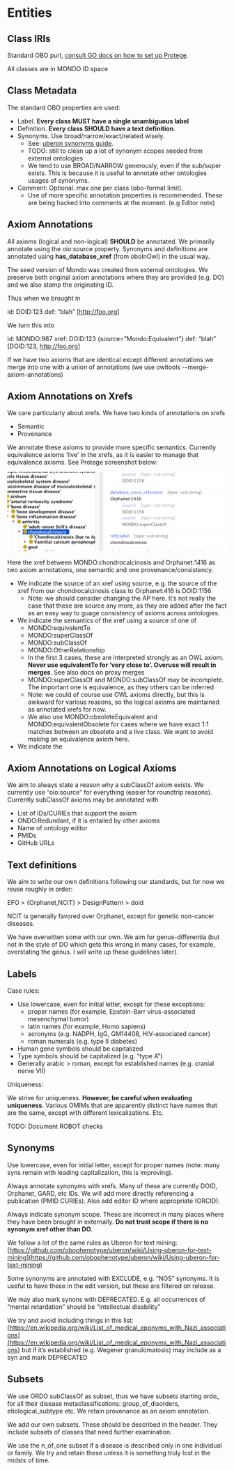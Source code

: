 # Entities

## Class IRIs

Standard OBO purl, [consult GO docs on how to set up Protege](http://go-ontology.readthedocs.io/en/latest/InitialSetup.html).

All classes are in MONDO ID space

## Class Metadata

The standard OBO properties are used:

* Label. **Every class MUST have a single unambiguous label**
* Definition. **Every class SHOULD have a text definition**.
* Synonyms. Use broad/narrow/exact/related wisely.
    * See: [uberon synonyms guide](https://github.com/obophenotype/uberon/wiki/Using-uberon-for-text-mining). 
    * TODO: still to clean up a lot of synonym scopes seeded from external ontologies
    * We tend to use BROAD/NARROW generously, even if the sub/super exists. This is because it is useful to annotate other ontologies usages of synonyms.
* Comment: Optional. max one per class (obo-format limit).
    * Use of more specific annotation properties is recommended. These are being hacked into comments at the moment. (e.g Editor note)

## Axiom Annotations

All axioms (logical and non-logical) **SHOULD** be annotated. We primarily annotate using the oio:source property. Synonyms and definitions are annotated using **has_database_xref** (from oboInOwl) in the usual way.

The seed version of Mondo was created from external ontologies. We preserve both original axiom annotations where they are provided (e.g. DO) and we also stamp the originating ID.

Thus when we brought in

id: DOID:123
def: “blah” [http://foo.org]

We turn this into

id: MONDO:987
xref: DOID:123 {source=”Mondo:Equivalent”}
def: “blah” [DOID:123, http://foo.org]

If we have two axioms that are identical except different annotations we merge into one with a union of annotations (we use owltools --merge-axiom-annotations)


## Axiom Annotations on Xrefs
We care particularly about xrefs. We have two kinds of annotations on xrefs

* Semantic
* Provenance

We annotate these axioms to provide more specific semantics. Currently equivalence axioms ‘live’ in the xrefs, as it is easier to manage that equivalence axioms. See Protege screenshot below:

![Axiom annotations on Xrefs](images/entities-axiom-annotations-on-xrefs.png "Axiom annotations on Xrefs")

Here the xref between MONDO:chondrocalcinosis and Orphanet:1416 as two axiom annotations, one semantic and one provenance/consistency.

* We indicate the source of an xref using source, e.g. the source of the xref from our chondrocalcinosis class to Orphanet:416 is DOID:1156
    * Note: we should consider changing the AP here. It’s not really the case that these are source any more, as they are added after the fact as an easy way to guage consistency of axioms across ontologies.
* We indicate the semantics of the xref using a source of one of
    * MONDO:equivalentTo
    * MONDO:superClassOf
    * MONDO:subClassOf
    * MONDO:OtherRelationship
    * In the first 3 cases, these are interpreted strongly as an OWL axiom. **Never use equivalentTo for ‘very close to’. Overuse will result in merges**. See also docs on proxy merges
    * MONDO:superClassOf and MONDO:subClassOf may be incomplete. The important one is equivalence, as they others can be inferred
    * Note: we could of course use OWL axioms directly, but this is awkward for various reasons, so the logical axioms are maintained as annotated xrefs for now.
    * We also use MONDO:obsoleteEquivalent and MONDO:equivalentObsolete for cases where we have exact 1:1 matches between an obsolete and a live class. We want to avoid making an equivalence axiom here.
* We indicate the 

## Axiom Annotations on Logical Axioms

We aim to always state a reason why a subClassOf axiom exists. We currently use “oio:source” for everything (easier for roundtrip reasons). Currently subClassOf axioms may be annotated with

* List of IDs/CURIEs that support the axiom
* ONDO:Redundant, if it is entailed by other axioms
* Name of ontology editor
* PMIDs
* GitHub URLs

## Text definitions

We aim to write our own definitions following our standards, but for now we reuse roughly in order:

EFO > {Orphanet,NCIT} > DesignPattern > doid

NCIT is generally favored over Orphanet, except for genetic non-cancer diseases.

We have overwitten some with our own. We aim for genus-differentia (but not in the style of DO which gets this wrong in many cases, for example, overstating the genus. I will write up these guidelines later).

## Labels

Case rules:

* Use lowercase, even for initial letter, except for these exceptions:
    * proper names (for example, Epstein-Barr virus-associated mesenchymal tumor)
    * latin names (for example, Homo sapiens)
    * acronyms (e.g. NADPH, IgG, GM14408, HIV-associated cancer)
    * roman numerals (e.g. type II diabetes)
* Human gene symbols should be capitalized
* Type symbols should be capitalized (e.g. “type A”)
* Generally arabic > roman, except for established names (e.g. cranial nerve VII)

Uniqueness:

We strive for uniqueness. **However, be careful when evaluating uniqueness**. Various OMIMs that are apparently distinct have names that are the same, except with different lexicalizations. Etc.

TODO: Document ROBOT checks

## Synonyms

Use lowercase, even for initial letter, except for proper names (note: many syns remain with leading capitalization, this is improving).

Always annotate synonyms with xrefs. Many of these are currently DOID, Orphanet, GARD, etc IDs. We will add more directly referencing a publication (PMID CURIEs). Also add editor ID where appropriate (ORCID).

Always indicate synonym scope. These are incorrect in many places where they have been brought in externally. **Do not trust scope if there is no synonym xref other than DO**.

We follow a lot of the same rules as Uberon for text mining: [https://github.com/obophenotype/uberon/wiki/Using-uberon-for-text-mining](https://github.com/obophenotype/uberon/wiki/Using-uberon-for-text-mining) 

Some synonyms are annotated with EXCLUDE, e.g. “NOS” synonyms. It is useful to have these in the edit version, but these are filtered on release.

We may also mark synons with DEPRECATED. E.g. all occurrences of “mental retardation” should be “intellectual disability”

We try and avoid including things in this list: [https://en.wikipedia.org/wiki/List_of_medical_eponyms_with_Nazi_associations](https://en.wikipedia.org/wiki/List_of_medical_eponyms_with_Nazi_associations) but if it’s established (e.g. Wegener granulomatosis) may include as a syn and mark DEPRECATED

## Subsets

We use ORDO subClassOf as subset, thus we have subsets starting ordo_ for all their disease metaclassifications: group_of_disorders, etiological_subtype etc. We retain provenance as an axiom annotation.

We add our own subsets. These should be described in the header. They include subsets of classes that need further examination.

We use the n_of_one subset if a disease is described only in one individual or family. We try and retain these unless it is something truly lost in the midsts of time.
